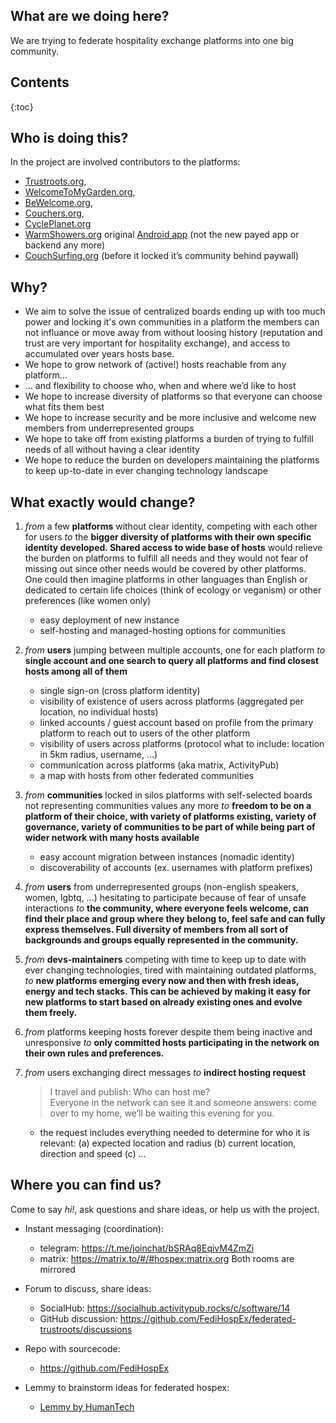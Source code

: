## What are we doing here? 

We are trying to federate hospitality exchange platforms into one big community.

## Contents

{:toc}

## Who is doing this? 

In the project are involved contributors to the platforms:
- [Trustroots.org](https://Trustroots.org), 
- [WelcomeToMyGarden.org](https://WelcomeToMyGarden.org), 
- [BeWelcome.org](https://BeWelcome.org), 
- [Couchers.org](https://Couchers.org), 
- [CyclePlanet.org](https://CyclePlanet.org)
- [WarmShowers.org](https://WarmShowers.org) original [Android app](https://github.com/warmshowers/wsandroid) (not the new payed app or backend any more)
- [CouchSurfing.org](https://CouchSurfing.org) (before it locked it’s community behind paywall)


## Why?

* We aim to solve the issue of centralized boards ending up with too much power and locking it's own communities in a platform the members can not influance or move away from without loosing history (reputation and trust are very important for hospitality exchange), and access to accumulated over years hosts base.
* We hope to grow network of (active!) hosts reachable from any platform…
* … and flexibility to choose who, when and where we’d like to host
* We hope to increase diversity of platforms so that everyone can choose what fits them best
* We hope to increase security and be more inclusive and welcome new members from underrepresented groups
* We hope to take off from existing platforms a burden of trying to fulfill needs of all without having a clear identity
* We hope to reduce the burden on developers maintaining the platforms to keep up-to-date in ever changing technology landscape


## What exactly would change?

1. *from* a few **platforms** without clear identity, competing with each other for users
   *to* the **bigger diversity of platforms with their own specific identity developed. Shared access to wide base of hosts** would relieve the burden on platforms to fulfill all needs and they would not fear of missing out since other needs would be covered by other platforms. One could then imagine platforms in other languages than English or dedicated to certain life choices (think of ecology or veganism) or other preferences (like women only)
   - easy deployment of new instance
   - self-hosting and managed-hosting options for communities

1. *from* **users** jumping between multiple accounts, one for each platform
   *to* **single account and one search to query all platforms and find closest hosts among all of them**
   - single sign-on (cross platform identity)
   - visibility of existence of users across platforms (aggregated per location, no individual hosts)
   - linked accounts / guest account based on profile from the primary platform to reach out to users of the other platform
   - visibility of users across platforms (protocol what to include: location in 5km radius, username, …)
   - communication across platforms (aka matrix, ActivityPub)
   - a map with hosts from other federated communities

1. *from* **communities** locked in silos platforms with self-selected boards not representing communities values any more 
   *to* **freedom to be on a platform of their choice, with variety of platforms existing, variety of governance, variety of communities to be part of while being part of wider network with many hosts available**
   - easy account migration between instances (nomadic identity)
   - discoverability of accounts (ex. usernames with platform prefixes)

1. *from* **users** from underrepresented groups (non-english speakers, women, lgbtq, …) hesitating to participate because of fear of unsafe interactions
   *to* **the community, where everyone feels welcome, can find their place and group where they belong to, feel safe and can fully express themselves. Full diversity of members from all sort of backgrounds and groups equally represented in the community.**

1. *from* **devs-maintainers** competing with time to keep up to date with ever changing technologies, tired with maintaining outdated platforms,
   *to* **new platforms emerging every now and then with fresh ideas, energy and tech stacks. This can be achieved by making it easy for new platforms to start based on already existing ones and evolve them freely.**

1. *from* platforms keeping hosts forever despite them being inactive and unresponsive
   *to* **only committed hosts participating in the network on their own rules and preferences.**

1. *from* users exchanging direct messages 
   *to* **indirect hosting request**

   > I travel and publish: Who can host me? \
   > Everyone in the network can see it and someone answers: come over to my home, we’ll be waiting this evening for you.
   
   - the request includes everything needed to determine for who it is relevant: (a) expected location and radius (b) current location, direction and speed (c) …

## Where you can find us?

Come to say *hi!*, ask questions and share ideas, or help us with the project.

* Instant messaging (coordination):
  - telegram: https://t.me/joinchat/bSRAq8EqivM4ZmZi
  - matrix: https://matrix.to/#/#hospex:matrix.org
Both rooms are mirrored

* Forum to discuss, share ideas:
  - SocialHub: https://socialhub.activitypub.rocks/c/software/14
  - GitHub discussion: https://github.com/FediHospEx/federated-trustroots/discussions

* Repo with sourcecode:
  - https://github.com/FediHospEx

* Lemmy to brainstorm ideas for federated hospex:
  - [Lemmy by HumanTech](https://lemmy.ml/post/66076)
